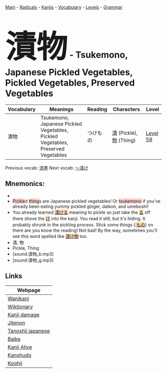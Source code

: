 <style> bigfont {font-size: 100px}</style>
[Main](../README.md) -
[Radicals](../radicals.md) -
[Kanjis](../kanjis.md) -
[Vocabulary](../vocabulary.md) -
[Levels](../levels.md) -
[Grammar](../grammar.md)
# <bigfont> 漬物</bigfont> - Tsukemono, Japanese Pickled Vegetables, Pickled Vegetables, Preserved Vegetables 

| Vocabulary | Meanings | Reading | Characters | Level |
| --- | --- | --- | --- | --- |
| 漬物 | Tsukemono, Japanese Pickled Vegetables, Pickled Vegetables, Preserved Vegetables | つけもの |  [漬](../kanjis/漬.md) (Pickle), [物](../kanjis/物.md) (Thing) | [Level 59](../levels/wk_level59.md) |

Previous vocab: [漆黒](漆黒.md) Next vocab: [〜漬け](〜漬け.md) 

## Mnemonics:

* 
* <span style="background-color:#ffcccb"> Pickle</span>d <span style="background-color:#ffcccb"> thing</span>s are Japanese pickled vegetables! Or <span style="background-color:#ffcccb"> tsukemono</span> if you've already been eating yummy pickled ginger, daikon, and umeboshi!
* You already learned <span style="background-color:#fed8b1"> [漬ける](https://jisho.org/search/漬ける)</span> meaning to pickle so just take the <span style="background-color:#fed8b1"> [る](https://jisho.org/search/る)</span> off there shove the <span style="background-color:#fed8b1"> [け](https://jisho.org/search/け)</span> into the kanji. You read it still, but it's hiding. It probably shrunk in the pickling process. Stick some things (<span style="background-color:#fed8b1"> [もの](https://jisho.org/search/もの)</span>) on there are you know the reading! Not bad! By the way, sometimes you'll see this word spelled like <span style="background-color:#fed8b1"> [漬け物](https://jisho.org/search/漬け物)</span> too.
* 漬, 物
* Pickle, Thing
* [sound:漬物_b.mp3]
* [sound:漬物_g.mp3]


## Links 

| Webpage |
| --- |
| [Wanikani          ](https://www.wanikani.com/kanji/漬物) |
| [Wiktionary        ](https://en.wiktionary.org/wiki/漬物) |
| [Kanji damage      ](http://www.kanjidamage.com/kanji/search?utf8=✓&q=漬物) |
| [Jitenon           ](https://jitenon.com/kanji/漬物) |
| [Tanoshii japanese ](https://www.tanoshiijapanese.com/dictionary/kanji.cfm?k=漬物) |
| [Baike             ](https://baike.baidu.com/item/漬物) |
| [Kanji Alive       ](https://app.kanjialive.com/漬物) |
| [Kanshudo          ](https://www.kanshudo.com/searchmn?q=漬物) |
| [Koohii            ](https://kanji.koohii.com/study/kanji/漬物) |
